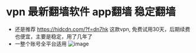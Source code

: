 # vpn 最新翻墙软件   app翻墙  稳定翻墙

- 还是推荐 https://hidcdn.com/?f=dn7hk  这款vpn, 免费试用30天，后期续费也便宜，主要是稳定，用了几年了
- 一整个账号全平台适用
![image](https://user-images.githubusercontent.com/81223424/181675956-c2e27a70-8932-4d05-9cd8-0f64ac77ae9e.png)
